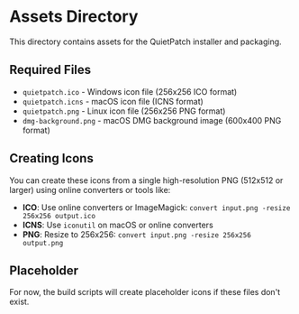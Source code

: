 # Assets Directory

This directory contains assets for the QuietPatch installer and packaging.

## Required Files

- `quietpatch.ico` - Windows icon file (256x256 ICO format)
- `quietpatch.icns` - macOS icon file (ICNS format)
- `quietpatch.png` - Linux icon file (256x256 PNG format)
- `dmg-background.png` - macOS DMG background image (600x400 PNG format)

## Creating Icons

You can create these icons from a single high-resolution PNG (512x512 or larger) using online converters or tools like:

- **ICO**: Use online converters or ImageMagick: `convert input.png -resize 256x256 output.ico`
- **ICNS**: Use `iconutil` on macOS or online converters
- **PNG**: Resize to 256x256: `convert input.png -resize 256x256 output.png`

## Placeholder

For now, the build scripts will create placeholder icons if these files don't exist.
